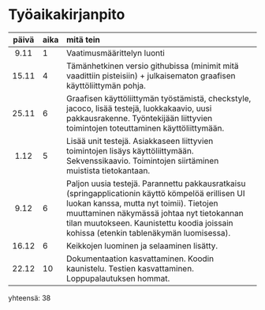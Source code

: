 # Työaikakirjanpito

| päivä | aika | mitä tein  |
| :----:|:-----| :-----|
| 9.11  | 1    | Vaatimusmäärittelyn luonti
| 15.11 | 4    | Tämänhetkinen versio githubissa (minimit mitä vaadittiin pisteisiin) + julkaisematon graafisen käyttöliittymän pohja.
| 25.11 | 6    | Graafisen käyttöliittymän työstämistä, checkstyle, jacoco, lisää testejä, luokkakaavio, uusi pakkausrakenne. Työntekijään liittyvien toimintojen toteuttaminen käyttöliittymään. 
| 1.12  | 5    | Lisää unit testejä. Asiakkaseen liittyvien toimintojen lisäys käyttöliittymään. Sekvenssikaavio. Toimintojen siirtäminen muistista tietokantaan.
| 9.12 | 6   | Paljon uusia testejä. Parannettu pakkausratkaisu (springapplicationin käyttö kömpelöä erillisen UI luokan kanssa, mutta nyt toimii). Tietojen muuttaminen näkymässä johtaa nyt tietokannan tilan muutokseen. Kaunistettu koodia joissain kohissa (etenkin tablenäkymän luomisessa).
| 16.12| 6 | Keikkojen luominen ja selaaminen lisätty.
| 22.12| 10 | Dokumentaation kasvattaminen. Koodin kaunistelu. Testien kasvattaminen. Loppupalautuksen hommat.
 yhteensä: 38
